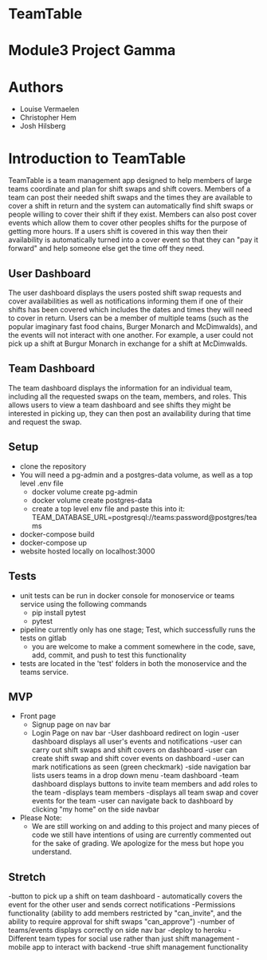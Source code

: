 # TeamTable

# Module3 Project Gamma

# Authors
  - Louise Vermaelen
  - Christopher Hem
  - Josh Hilsberg

# Introduction to TeamTable
TeamTable is a team management app designed to help members of large teams coordinate and plan for shift swaps and shift covers. Members of a team can post their needed shift swaps and the times they are available to cover a shift in return and the system can automatically find shift swaps or people willing to cover their shift if they exist. Members can also post cover events which allow them to cover other peoples shifts for the purpose of getting more hours. If a users shift is covered in this way then their availability is automatically turned into a cover event so that they can "pay it forward" and help someone else get the time off they need.

## User Dashboard
The user dashboard displays the users posted shift swap requests and cover availabilities as well as notifications informing them if one of their shifts has been covered which includes the dates and times they will need to cover in return. Users can be a member of multiple teams (such as the popular imaginary fast food chains, Burger Monarch and McDimwalds), and the events will not interact with one another. For example, a user could not pick up a shift at Burgur Monarch in exchange for a shift at McDimwalds. 

## Team Dashboard
The team dashboard displays the information for an individual team, including all the requested swaps on the team, members, and roles. This allows users to view a team dashboard and see shifts they might be interested in picking up, they can then post an availability during that time and request the swap. 

## Setup
  - clone the repository
  - You will need a pg-admin and a postgres-data volume, as well as a top level .env file
    - docker volume create pg-admin
    - docker volume create postgres-data
    - create a top level env file and paste this into it: TEAM_DATABASE_URL=postgresql://teams:password@postgres/teams
  - docker-compose build
  - docker-compose up
  - website hosted locally on localhost:3000

## Tests
  - unit tests can be run in docker console for monoservice or teams service using the following commands
    - pip install pytest
    - pytest
  - pipeline currently only has one stage; Test, which successfully runs the tests on gitlab
    - you are welcome to make a comment somewhere in the code, save, add, commit, and push to test this functionality
  - tests are located in the 'test' folders in both the monoservice and the teams service.
  
## MVP
  - Front page
    - Signup page on nav bar
    - Login Page on nav bar
  -User dashboard redirect on login
    -user dashboard displays all user's events and notifications
    -user can carry out shift swaps and shift covers on dashboard
    -user can create shift swap and shift cover events on dashboard
    -user can mark notifications as seen (green checkmark)
    -side navigation bar lists users teams in a drop down menu
  -team dashboard
    -team dashboard displays buttons to invite team members and add roles to the team
    -displays team members
    -displays all team swap and cover events for the team
    -user can navigate back to dashboard by clicking "my home" on the side navbar
  - Please Note:
    - We are still working on and adding to this project and many pieces of code we still have intentions of using are currently commented out for the sake of grading. We apologize for the mess but hope you understand.

## Stretch
  -button to pick up a shift on team dashboard - automatically covers the event for the other user and sends correct notifications
  -Permissions functionality (ability to add members restricted by "can_invite", and the ability to require approval for shift swaps "can_approve")
  -number of teams/events displays correctly on side nav bar
  -deploy to heroku
  -Different team types for social use rather than just shift management
  -mobile app to interact with backend
  -true shift management functionality

